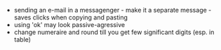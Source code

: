 - sending an e-mail in a messagenger - make it a separate message - saves clicks when copying and pasting
- using 'ok' may look passive-agressive 
- change numeraire and round till you get few significant digits (esp. in table) 
